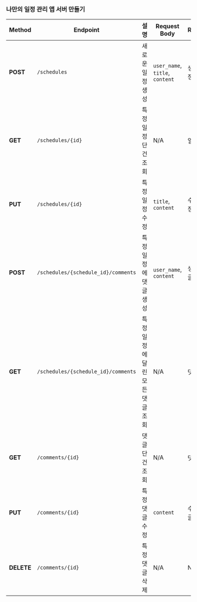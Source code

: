 ### 나만의 일정 관리 앱 서버 만들기

| **Method** | **Endpoint**                                | **설명**                         | **Request Body** | **Response** | **Status Codes**     |
|------------|---------------------------------------------|----------------------------------|------------------|--------------|----------------------|
| **POST**   | `/schedules`                                | 새로운 일정 생성                 | `user_name`, `title`, `content` | 생성된 일정 정보 | `201 Created`, `400 Bad Request` |
| **GET**    | `/schedules/{id}`                           | 특정 일정 단건 조회              | N/A              | 일정 정보    | `200 OK`, `404 Not Found` |
| **PUT**    | `/schedules/{id}`                           | 특정 일정 수정                   | `title`, `content` | 수정된 일정 정보 | `200 OK`, `400 Bad Request`, `404 Not Found` |
| **POST**   | `/schedules/{schedule_id}/comments`         | 특정 일정에 댓글 생성            | `user_name`, `content` | 생성된 댓글 정보 | `201 Created`, `400 Bad Request` |
| **GET**    | `/schedules/{schedule_id}/comments`         | 특정 일정에 달린 모든 댓글 조회   | N/A              | 댓글 목록    | `200 OK`, `404 Not Found` |
| **GET**    | `/comments/{id}`                            | 댓글 단건 조회                   | N/A              | 댓글 정보    | `200 OK`, `404 Not Found` |
| **PUT**    | `/comments/{id}`                            | 특정 댓글 수정                   | `content`        | 수정된 댓글 정보 | `200 OK`, `400 Bad Request`, `404 Not Found` |
| **DELETE** | `/comments/{id}`                            | 특정 댓글 삭제                   | N/A              | N/A          | `204 No Content`, `404 Not Found` |
